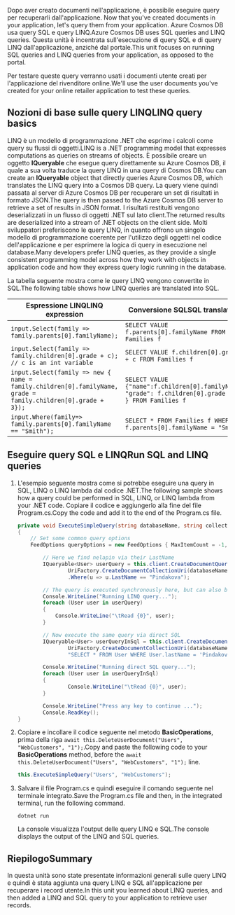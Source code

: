 <span data-ttu-id="f6af1-101"><!--TODO: Explain how to do ExecuteNext (pages closer to SDK imp) vs ToList (continuation token)--> Dopo aver creato documenti nell'applicazione, è possibile eseguire query per recuperarli dall'applicazione.</span><span class="sxs-lookup"><span data-stu-id="f6af1-101"><!--TODO: Explain how to do ExecuteNext (pages closer to SDK imp) vs ToList (continuation token)--> Now that you've created documents in your application, let's query them from your application.</span></span> <span data-ttu-id="f6af1-102">Azure Cosmos DB usa query SQL e query LINQ.</span><span class="sxs-lookup"><span data-stu-id="f6af1-102">Azure Cosmos DB uses SQL queries and LINQ queries.</span></span> <span data-ttu-id="f6af1-103">Questa unità è incentrata sull'esecuzione di query SQL e di query LINQ dall'applicazione, anziché dal portale.</span><span class="sxs-lookup"><span data-stu-id="f6af1-103">This unit focuses on running SQL queries and LINQ queries from your application, as opposed to the portal.</span></span>

<span data-ttu-id="f6af1-104">Per testare queste query verranno usati i documenti utente creati per l'applicazione del rivenditore online.</span><span class="sxs-lookup"><span data-stu-id="f6af1-104">We'll use the user documents you've created for your online retailer application to test these queries.</span></span>

## <a name="linq-query-basics"></a><span data-ttu-id="f6af1-105">Nozioni di base sulle query LINQ</span><span class="sxs-lookup"><span data-stu-id="f6af1-105">LINQ query basics</span></span>

<span data-ttu-id="f6af1-106">LINQ è un modello di programmazione .NET che esprime i calcoli come query su flussi di oggetti.</span><span class="sxs-lookup"><span data-stu-id="f6af1-106">LINQ is a .NET programming model that expresses computations as queries on streams of objects.</span></span> <span data-ttu-id="f6af1-107">È possibile creare un oggetto **IQueryable** che esegue query direttamente su Azure Cosmos DB, il quale a sua volta traduce la query LINQ in una query di Cosmos DB.</span><span class="sxs-lookup"><span data-stu-id="f6af1-107">You can create an **IQueryable** object that directly queries Azure Cosmos DB, which translates the LINQ query into a Cosmos DB query.</span></span> <span data-ttu-id="f6af1-108">La query viene quindi passata al server di Azure Cosmos DB per recuperare un set di risultati in formato JSON.</span><span class="sxs-lookup"><span data-stu-id="f6af1-108">The query is then passed to the Azure Cosmos DB server to retrieve a set of results in JSON format.</span></span> <span data-ttu-id="f6af1-109">I risultati restituiti vengono deserializzati in un flusso di oggetti .NET sul lato client.</span><span class="sxs-lookup"><span data-stu-id="f6af1-109">The returned results are deserialized into a stream of .NET objects on the client side.</span></span> <span data-ttu-id="f6af1-110">Molti sviluppatori preferiscono le query LINQ, in quanto offrono un singolo modello di programmazione coerente per l'utilizzo degli oggetti nel codice dell'applicazione e per esprimere la logica di query in esecuzione nel database.</span><span class="sxs-lookup"><span data-stu-id="f6af1-110">Many developers prefer LINQ queries, as they provide a single consistent programming model across how they work with objects in application code and how they express query logic running in the database.</span></span>

<span data-ttu-id="f6af1-111">La tabella seguente mostra come le query LINQ vengono convertite in SQL.</span><span class="sxs-lookup"><span data-stu-id="f6af1-111">The following table shows how LINQ queries are translated into SQL.</span></span>

| <span data-ttu-id="f6af1-112">Espressione LINQ</span><span class="sxs-lookup"><span data-stu-id="f6af1-112">LINQ expression</span></span> | <span data-ttu-id="f6af1-113">Conversione SQL</span><span class="sxs-lookup"><span data-stu-id="f6af1-113">SQL translation</span></span> |
|---|---|
| `input.Select(family => family.parents[0].familyName);`| `SELECT VALUE f.parents[0].familyName FROM Families f` |
|`input.Select(family => family.children[0].grade + c); // c is an int variable` | `SELECT VALUE f.children[0].grade + c FROM Families f` |
|`input.Select(family => new { name = family.children[0].familyName, grade = family.children[0].grade + 3});`| `SELECT VALUE {"name":f.children[0].familyName, "grade": f.children[0].grade + 3 } FROM Families f`|
|`input.Where(family=> family.parents[0].familyName == "Smith");`|`SELECT * FROM Families f WHERE f.parents[0].familyName = "Smith"`|

## <a name="run-sql-and-linq-queries"></a><span data-ttu-id="f6af1-114">Eseguire query SQL e LINQ</span><span class="sxs-lookup"><span data-stu-id="f6af1-114">Run SQL and LINQ queries</span></span>

1. <span data-ttu-id="f6af1-115">L'esempio seguente mostra come si potrebbe eseguire una query in SQL, LINQ o LINQ lambda dal codice .NET.</span><span class="sxs-lookup"><span data-stu-id="f6af1-115">The following sample shows how a query could be performed in SQL, LINQ, or LINQ lambda from your .NET code.</span></span> <span data-ttu-id="f6af1-116">Copiare il codice e aggiungerlo alla fine del file Program.cs.</span><span class="sxs-lookup"><span data-stu-id="f6af1-116">Copy the code and add it to the end of the Program.cs file.</span></span>

    ```csharp
    private void ExecuteSimpleQuery(string databaseName, string collectionName)
    {
        // Set some common query options
        FeedOptions queryOptions = new FeedOptions { MaxItemCount = -1, EnableCrossPartitionQuery = true };
    
            // Here we find nelapin via their LastName
            IQueryable<User> userQuery = this.client.CreateDocumentQuery<User>(
                    UriFactory.CreateDocumentCollectionUri(databaseName, collectionName), queryOptions)
                    .Where(u => u.LastName == "Pindakova");
    
            // The query is executed synchronously here, but can also be executed asynchronously via the IDocumentQuery<T> interface
            Console.WriteLine("Running LINQ query...");
            foreach (User user in userQuery)
            {
                Console.WriteLine("\tRead {0}", user);
            }
    
            // Now execute the same query via direct SQL
            IQueryable<User> userQueryInSql = this.client.CreateDocumentQuery<User>(
                    UriFactory.CreateDocumentCollectionUri(databaseName, collectionName), 
                    "SELECT * FROM User WHERE User.lastName = 'Pindakova'", queryOptions );
    
            Console.WriteLine("Running direct SQL query...");
            foreach (User user in userQueryInSql)
            {
                    Console.WriteLine("\tRead {0}", user);
            }
    
            Console.WriteLine("Press any key to continue ...");
            Console.ReadKey();
    }
    ```

1. <span data-ttu-id="f6af1-117">Copiare e incollare il codice seguente nel metodo **BasicOperations**, prima della riga `await this.DeleteUserDocument("Users", "WebCustomers", "1");`.</span><span class="sxs-lookup"><span data-stu-id="f6af1-117">Copy and paste the following code to your **BasicOperations** method, before the `await this.DeleteUserDocument("Users", "WebCustomers", "1");` line.</span></span>

    ```csharp
    this.ExecuteSimpleQuery("Users", "WebCustomers");
    ```

1. <span data-ttu-id="f6af1-118">Salvare il file Program.cs e quindi eseguire il comando seguente nel terminale integrato.</span><span class="sxs-lookup"><span data-stu-id="f6af1-118">Save the Program.cs file and then, in the integrated terminal, run the following command.</span></span>
    
    ```
    dotnet run
    ```

    <span data-ttu-id="f6af1-119">La console visualizza l'output delle query LINQ e SQL.</span><span class="sxs-lookup"><span data-stu-id="f6af1-119">The console displays the output of the LINQ and SQL queries.</span></span>

## <a name="summary"></a><span data-ttu-id="f6af1-120">Riepilogo</span><span class="sxs-lookup"><span data-stu-id="f6af1-120">Summary</span></span>

<span data-ttu-id="f6af1-121">In questa unità sono state presentate informazioni generali sulle query LINQ e quindi è stata aggiunta una query LINQ e SQL all'applicazione per recuperare i record utente.</span><span class="sxs-lookup"><span data-stu-id="f6af1-121">In this unit you learned about LINQ queries, and then added a LINQ and SQL query to your application to retrieve user records.</span></span>